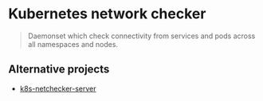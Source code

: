 Kubernetes network checker
==========================

> Daemonset which check connectivity from services and pods across all
namespaces and nodes.


## Alternative projects

- [k8s-netchecker-server](https://github.com/Mirantis/k8s-netchecker-server)
